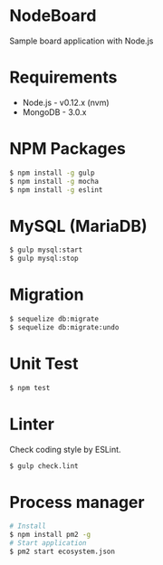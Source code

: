 # NodeBoard
Sample board application with Node.js

# Requirements
* Node.js - v0.12.x (nvm)
* MongoDB - 3.0.x

# NPM Packages
```sh
$ npm install -g gulp
$ npm install -g mocha
$ npm install -g eslint
```

# MySQL (MariaDB)
```sh
$ gulp mysql:start
$ gulp mysql:stop
```

# Migration
```sh
$ sequelize db:migrate
$ sequelize db:migrate:undo
```

# Unit Test
```sh
$ npm test
```

# Linter
Check coding style by ESLint.
```sh
$ gulp check.lint
```

# Process manager
```sh
# Install
$ npm install pm2 -g
# Start application
$ pm2 start ecosystem.json
```